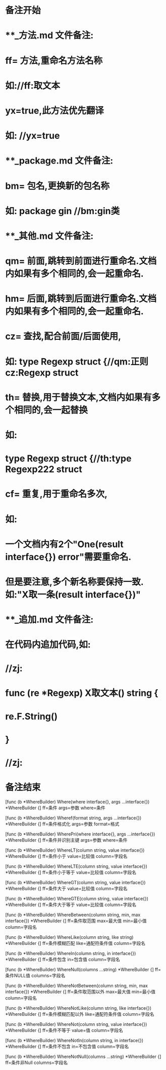 # 备注开始
# **_方法.md 文件备注:
# ff= 方法,重命名方法名称
# 如://ff:取文本
#
# yx=true,此方法优先翻译
# 如: //yx=true


# **_package.md 文件备注:
# bm= 包名,更换新的包名称 
# 如: package gin //bm:gin类


# **_其他.md 文件备注:
# qm= 前面,跳转到前面进行重命名.文档内如果有多个相同的,会一起重命名.
# hm= 后面,跳转到后面进行重命名.文档内如果有多个相同的,会一起重命名.
# cz= 查找,配合前面/后面使用,
# 如: type Regexp struct {//qm:正则 cz:Regexp struct
#
# th= 替换,用于替换文本,文档内如果有多个相同的,会一起替换
# 如:
# type Regexp struct {//th:type Regexp222 struct
#
# cf= 重复,用于重命名多次,
# 如: 
# 一个文档内有2个"One(result interface{}) error"需要重命名.
# 但是要注意,多个新名称要保持一致. 如:"X取一条(result interface{})"


# **_追加.md 文件备注:
# 在代码内追加代码,如:
# //zj:
# func (re *Regexp) X取文本() string { 
#    re.F.String()
# }
# //zj:
# 备注结束

[func (b *WhereBuilder) Where(where interface{}, args ...interface{}) *WhereBuilder {]
ff=条件
args=参数
where=条件

[func (b *WhereBuilder) Wheref(format string, args ...interface{}) *WhereBuilder {]
ff=条件格式化
args=参数
format=格式

[func (b *WhereBuilder) WherePri(where interface{}, args ...interface{}) *WhereBuilder {]
ff=条件并识别主键
args=参数
where=条件

[func (b *WhereBuilder) WhereLT(column string, value interface{}) *WhereBuilder {]
ff=条件小于
value=比较值
column=字段名

[func (b *WhereBuilder) WhereLTE(column string, value interface{}) *WhereBuilder {]
ff=条件小于等于
value=比较值
column=字段名

[func (b *WhereBuilder) WhereGT(column string, value interface{}) *WhereBuilder {]
ff=条件大于
value=比较值
column=字段名

[func (b *WhereBuilder) WhereGTE(column string, value interface{}) *WhereBuilder {]
ff=条件大于等于
value=比较值
column=字段名

[func (b *WhereBuilder) WhereBetween(column string, min, max interface{}) *WhereBuilder {]
ff=条件取范围
max=最大值
min=最小值
column=字段名

[func (b *WhereBuilder) WhereLike(column string, like string) *WhereBuilder {]
ff=条件模糊匹配
like=通配符条件值
column=字段名

[func (b *WhereBuilder) WhereIn(column string, in interface{}) *WhereBuilder {]
ff=条件包含
in=包含值
column=字段名

[func (b *WhereBuilder) WhereNull(columns ...string) *WhereBuilder {]
ff=条件NULL值
columns=字段名

[func (b *WhereBuilder) WhereNotBetween(column string, min, max interface{}) *WhereBuilder {]
ff=条件取范围以外
max=最大值
min=最小值
column=字段名

[func (b *WhereBuilder) WhereNotLike(column string, like interface{}) *WhereBuilder {]
ff=条件模糊匹配以外
like=通配符条件值
column=字段名

[func (b *WhereBuilder) WhereNot(column string, value interface{}) *WhereBuilder {]
ff=条件不等于
value=值
column=字段名

[func (b *WhereBuilder) WhereNotIn(column string, in interface{}) *WhereBuilder {]
ff=条件不包含
in=不包含值
column=字段名

[func (b *WhereBuilder) WhereNotNull(columns ...string) *WhereBuilder {]
ff=条件非Null
columns=字段名
